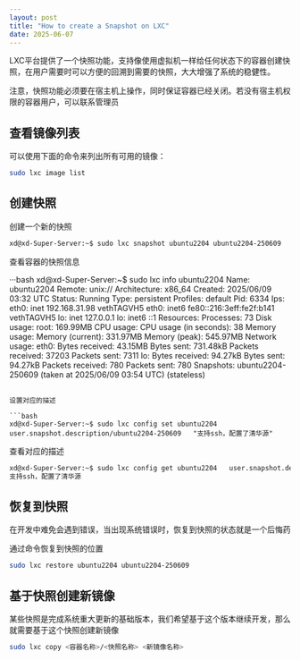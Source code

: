 ```yaml
---
layout: post
title: "How to create a Snapshot on LXC"
date: 2025-06-07
---
```


LXC平台提供了一个快照功能，支持像使用虚拟机一样给任何状态下的容器创建快照，在用户需要时可以方便的回溯到需要的快照，大大增强了系统的稳健性。

注意，快照功能必须要在宿主机上操作，同时保证容器已经关闭。若没有宿主机权限的容器用户，可以联系管理员


## 查看镜像列表

可以使用下面的命令来列出所有可用的镜像：

```bash
sudo lxc image list
```

## 创建快照

创建一个新的快照

```bash
xd@xd-Super-Server:~$ sudo lxc snapshot ubuntu2204 ubuntu2204-250609
```

查看容器的快照信息

···bash
xd@xd-Super-Server:~$ sudo lxc info ubuntu2204
Name: ubuntu2204
Remote: unix://
Architecture: x86_64
Created: 2025/06/09 03:32 UTC
Status: Running
Type: persistent
Profiles: default
Pid: 6334
Ips:
  eth0:	inet	192.168.31.98	vethTAGVH5
  eth0:	inet6	fe80::216:3eff:fe2f:b141	vethTAGVH5
  lo:	inet	127.0.0.1
  lo:	inet6	::1
Resources:
  Processes: 73
  Disk usage:
    root: 169.99MB
  CPU usage:
    CPU usage (in seconds): 38
  Memory usage:
    Memory (current): 331.97MB
    Memory (peak): 545.97MB
  Network usage:
    eth0:
      Bytes received: 43.15MB
      Bytes sent: 731.48kB
      Packets received: 37203
      Packets sent: 7311
    lo:
      Bytes received: 94.27kB
      Bytes sent: 94.27kB
      Packets received: 780
      Packets sent: 780
Snapshots:
  ubuntu2204-250609 (taken at 2025/06/09 03:54 UTC) (stateless)
```

设置对应的描述

```bash
xd@xd-Super-Server:~$ sudo lxc config set ubuntu2204   user.snapshot.description/ubuntu2204-250609   "支持ssh，配置了清华源"
```

查看对应的描述

```bash
xd@xd-Super-Server:~$ sudo lxc config get ubuntu2204   user.snapshot.description/ubuntu2204-250609
支持ssh，配置了清华源
```


## 恢复到快照

在开发中难免会遇到错误，当出现系统错误时，恢复到快照的状态就是一个后悔药

通过命令恢复到快照的位置

```bash
sudo lxc restore ubuntu2204 ubuntu2204-250609
```

## 基于快照创建新镜像

某些快照是完成系统重大更新的基础版本，我们希望基于这个版本继续开发，那么就需要基于这个快照创建新镜像

```bash
sudo lxc copy <容器名称>/<快照名称> <新镜像名称>
```
